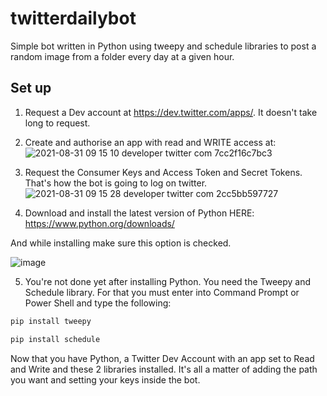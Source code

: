 # twitterdailybot
Simple bot written in Python using tweepy and schedule libraries to post a random image from a folder every day at a given hour.

Set up
------
1. Request a Dev account at https://dev.twitter.com/apps/. It doesn't take long to request.

2. Create and authorise an app with read and WRITE access at:
 ![2021-08-31 09 15 10 developer twitter com 7cc2f16c7bc3](https://user-images.githubusercontent.com/89781294/131500982-1601baad-4075-494c-9fb9-77c4fa11501c.png)

3. Request the Consumer Keys and Access Token and Secret Tokens. That's how the bot is going to log on twitter.
![2021-08-31 09 15 28 developer twitter com 2cc5bb597727](https://user-images.githubusercontent.com/89781294/131501142-6b065b88-ef23-4072-b7c5-3842dad24716.png)

4. Download and install the latest version of Python HERE:
  https://www.python.org/downloads/

And while installing make sure this option is checked.

![image](https://user-images.githubusercontent.com/89781294/131501804-8ff01ac3-3266-46ec-ada0-5350a4eff289.png)
 
5. You're not done yet after installing Python. You need the Tweepy and Schedule library. For that you must enter into Command Prompt or Power Shell and type the following:
```bash
pip install tweepy
```

```bash
pip install schedule
```
 
 
Now that you have Python, a Twitter Dev Account with an app set to Read and Write and these 2 libraries installed. It's all a matter of adding the path you want and setting your keys inside the bot.


